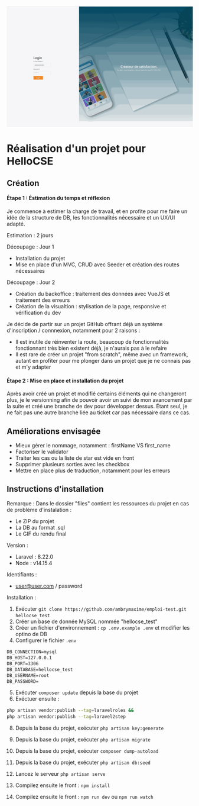 ![](files/hellocse.gif)

# Réalisation d'un projet pour HelloCSE
## Création
#### Étape 1 : Éstimation du temps et réflexion
Je commence à estimer la charge de travail, et en profite pour me faire un idée de la structure de DB, les fonctionnalités nécessaire et un UX/UI adapté. 

Estimation : 2 jours

Découpage : Jour 1 
- Installation du projet
- Mise en place d'un MVC, CRUD avec Seeder et création des routes nécessaires

Découpage : Jour 2
- Création du backoffice : traitement des données avec VueJS et traitement des erreurs
- Création de la visualtion : stylisation de la page, responsive et vérification du dev

Je décide de partir sur un projet GitHub offrant déjà un système d'inscription / connnexion, notamment pour 2 raisons : 
- Il est inutile de réinventer la route, beaucoup de fonctionnalités fonctionnant très bien existent déjà, je n'aurais pas à le refaire
- Il est rare de créer un projet "from scratch", même avec un framework, autant en profiter pour me plonger dans un projet que je ne connais pas et m'y adapter

#### Étape 2 : Mise en place et installation du projet
Après avoir créé un projet et modifié certains éléments qui ne changeront plus, je le versionning afin de pouvoir avoir un suivi de mon avancement par la suite et créé une branche de dev pour développer dessus. Étant seul, je ne fait pas une autre branche liée au ticket car pas nécessaire dans ce cas.

## Améliorations envisagée
  * Mieux gérer le nommage, notamment : firstName VS first_name
  * Factoriser le validator
  * Traiter les cas ou la liste de star est vide en front
  * Supprimer plusieurs sorties avec les checkbox
  * Mettre en place plus de traduction, notamment pour les erreurs

## Instructions d'installation

Remarque : 
Dans le dossier "files" contient les ressources du projet en cas de problème d'instalation :
- Le ZIP du projet
- La DB au format .sql
- Le GIF du rendu final

Version : 

- Laravel : 8.22.0
- Node : v14.15.4

Identifiants : 

- user@user.com / password

Installation : 

1. Exécuter `git clone https://github.com/ambrymaxime/emploi-test.git hellocse_test`
2. Créer un base de donnée MySQL nommée "hellocse_test"
3. Créer un fichier d'environnement : `cp .env.example .env` et modifier les optino de DB
4. Configurer le fichier `.env`
```
DB_CONNECTION=mysql
DB_HOST=127.0.0.1
DB_PORT=3306
DB_DATABASE=hellocse_test
DB_USERNAME=root
DB_PASSWORD=
```
5. Exécuter `composer update` depuis la base du projet
6. Exéctuer ensuite :
```bash
php artisan vendor:publish --tag=laravelroles &&
php artisan vendor:publish --tag=laravel2step
```
8. Depuis la base du projet, exécuter `php artisan key:generate`
9. Depuis la base du projet, exécuter `php artisan migrate`
10. Depuis la base du projet, exécuter `composer dump-autoload`
11. Depuis la base du projet, exécuter `php artisan db:seed`

12. Lancez le serveur `php artisan serve`
13. Compilez ensuite le front : `npm install`
14. Compilez ensuite le front : `npm run dev` ou `npm run watch`

